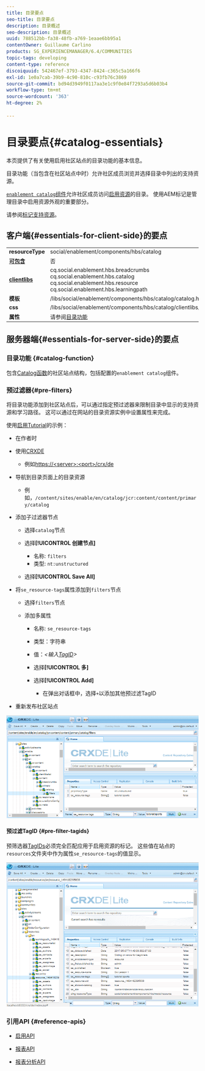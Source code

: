 ```yaml
---
title: 目录要点
seo-title: 目录要点
description: 目录概述
seo-description: 目录概述
uuid: 788512bb-fa38-48fb-a769-1eaae6bb95a1
contentOwner: Guillaume Carlino
products: SG_EXPERIENCEMANAGER/6.4/COMMUNITIES
topic-tags: developing
content-type: reference
discoiquuid: 542467ef-3793-4347-8424-c365c5a166f6
exl-id: 1e0a7cab-39b9-4c90-810c-c93fb76c3869
source-git-commit: bd94d3949f0117aa3e1c9f0e84f7293a5d6b03b4
workflow-type: tm+mt
source-wordcount: '363'
ht-degree: 2%

---
```


# 目录要点{#catalog-essentials}

本页提供了有关使用启用社区站点的目录功能的基本信息。

目录功能（当包含在社区站点中时）允许社区成员浏览并选择目录中列出的支持资源。

[ `enablement catalog`组件](catalog.md)允许社区成员访问[启用资源](resources.md)的目录。 使用AEM标记是管理目录中启用资源外观的重要部分。

请参阅[标记支持资源](tag-resources.md)。

## 客户端{#essentials-for-client-side}的要点

<table> 
 <tbody> 
  <tr> 
   <td> <strong>resourceType</strong></td> 
   <td>social/enablement/components/hbs/catalog</td> 
  </tr> 
  <tr> 
   <td> <a href="scf.md#add-or-include-a-communities-component"><strong>可包含</strong></a></td> 
   <td>否</td> 
  </tr> 
  <tr> 
   <td> <a href="clientlibs.md"><strong>clientlibs</strong></a></td> 
   <td>cq.social.enablement.hbs.breadcrumbs<br /> cq.social.enablement.hbs.catalog<br /> cq.social.enablement.hbs.resource<br /> cq.social.enablement.hbs.learningpath</td> 
  </tr> 
  <tr> 
   <td> <strong>模板</strong></td> 
   <td> /libs/social/enablement/components/hbs/catalog/catalog.hbs<br /> </td> 
  </tr> 
  <tr> 
   <td> <strong>css</strong></td> 
   <td> /libs/social/enablement/components/hbs/catalog/clientlibs/catalog.css</td> 
  </tr> 
  <tr> 
   <td><strong> 属性</strong></td> 
   <td>请参阅<a href="catalog.md">目录功能</a></td> 
  </tr> 
 </tbody> 
</table>

## 服务器端{#essentials-for-server-side}的要点

### 目录功能 {#catalog-function}

包含[Catalog函数](functions.md#catalog-function)的社区站点结构，包括配置的`enablement catalog`组件。

### 预过滤器{#pre-filters}

将目录功能添加到社区站点后，可以通过指定预过滤器来限制目录中显示的支持资源和学习路径。 这可以通过在网站的目录资源实例中设置属性来完成。

使用[启用Tutorial](getting-started-enablement.md)的示例：

* 在作者时
* 使用[CRXDE](../../help/sites-developing/developing-with-crxde-lite.md)

   * 例如[https://&lt;server>:&lt;port>/crx/de](http://localhost:4502/crx/de)

* 导航到目录页面上的目录资源

   * 例如，`/content/sites/enable/en/catalog/jcr:content/content/primary/catalog`

* 添加子过滤器节点

   * 选择`catalog`节点
   * 选择&#x200B;**[!UICONTROL 创建节点]**

      * 名称: `filters`
      * 类型: `nt:unstructured`
   * 选择&#x200B;**[!UICONTROL Save All]**


* 将`se_resource-tags`属性添加到`filters`节点

   * 选择`filters`节点
   * 添加多属性

      * 名称: `se_resource-tags`
      * 类型：字符串
      * 值：*&lt;输入[TagID](#pre-filter-tagids)>*
      * 选择&#x200B;**[!UICONTROL 多]**
      * 选择&#x200B;**[!UICONTROL Add]**

         * 在弹出对话框中，选择`+`以添加其他预过滤TagID

* 重新发布社区站点

![chlimage_1-109](assets/chlimage_1-189.png)

#### 预过滤TagID {#pre-filter-tagids}

预筛选器[TagIDs](../../help/sites-developing/framework.md#tagid)必须完全匹配应用于启用资源的标记。 这些值在站点的`resources`文件夹中作为属性`se_resource-tags`的值显示。

![chlimage_1-190](assets/chlimage_1-190.png)

### 引用API {#reference-apis}

* [启用API](https://helpx.adobe.com/experience-manager/6-4/sites/developing/using/reference-materials/javadoc/com/adobe/cq/social/enablement/client/api/package-summary.html)

* [报表API](https://helpx.adobe.com/experience-manager/6-4/sites/developing/using/reference-materials/javadoc/com/adobe/cq/social/enablement/client/reporting/api/package-summary.html)

* [报表分析API](https://helpx.adobe.com/experience-manager/6-4/sites/developing/using/reference-materials/javadoc/com/adobe/cq/social/enablement/client/reporting/analytics/api/package-summary.html)
